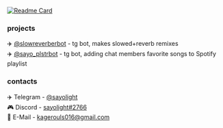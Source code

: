 [![Readme Card](https://github-readme-stats.vercel.app/api?username=sayolight&show_icons=true&theme=radical)](https://github.com/sayolight)

### projects
✈️ [@slowreverberbot](https://t.me/slowreverberbot) - tg bot, makes slowed+reverb remixes  
✈️ [@sayo_plstrbot](https://t.me/sayo_plstrbot) - tg bot, adding chat members favorite songs to Spotify playlist 

### contacts
✈️ Telegram - [@sayolight](https://t.me/sayolight)  
🎮 Discord - [sayolight#2766](https://discord.com/users/568106703183151105)  
📧 E-Mail - [kagerouls016@gmail.com](mailto:kagerouls016@gmail.com)
